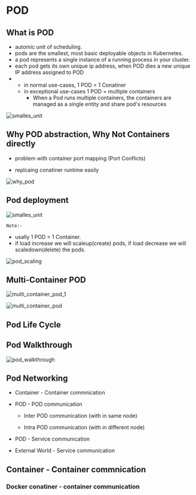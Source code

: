 # POD

## What is POD

>
* automic unit of scheduling.
* pods are the smallest, most basic deployable objects in Kubernetes.
* a pod represents a single instance of a running process in your cluster.
* each pod gets its own unique ip address, when POD dies a new unique IP address assigned to POD
*  
  * in normal use-cases, 1 POD = 1 Conatiner
  * in exceptional use-cases 1 POD = multiple containers
    * When a Pod runs multiple containers, the containers are managed as a single entity and share   pod's resources

![smalles_unit](../img/pod/unit.png)

## Why POD abstraction, Why Not Containers directly

* problem with container port mapping (Port Conflicts)

* replcaing conatiner runtime easily

![why_pod](../img/pod/why_pod.png)


## Pod deployment 

![smalles_unit](../img/pod/pod_deployment.png)

`Note:-`

* usally 1 POD = 1 Container.
* if load increase we will scaleup(create) pods, if load decrease we will scaledown(delete) the pods.

![pod_scaling](../img/pod/pod_scaling.png)


## Multi-Container POD

![multi_container_pod_1](../img/pod/multi_container_pod_1.png)

![multi_container_pod](../img/pod/multi_container_pod.png)

## Pod Life Cycle

## Pod Walkthrough

![pod_walkthrough](../img/pod/pod_walkthrough.png)

## Pod Networking

* Container - Container commnication

* POD - POD communication

  * Inter POD communication (with in same node)

  * Intra POD communication (with in different node)

* POD - Service communication

* External World - Service communication

## Container - Container commnication

### Docker conatiner - container communication


